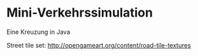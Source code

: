 # Mini-Verkehrssimulation
Eine Kreuzung in Java

Street tile set: http://opengameart.org/content/road-tile-textures
